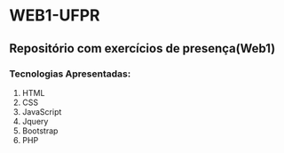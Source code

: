 <h1>WEB1-UFPR</h1>
<h2>Repositório com exercícios de presença(Web1)</h2>
<h3>Tecnologias Apresentadas:</h3>
<ol>
<li>HTML</li>
<li>CSS</li>
<li>JavaScript</li>
<li>Jquery</li>
<li>Bootstrap</li>
<li>PHP</li>
</ol>
